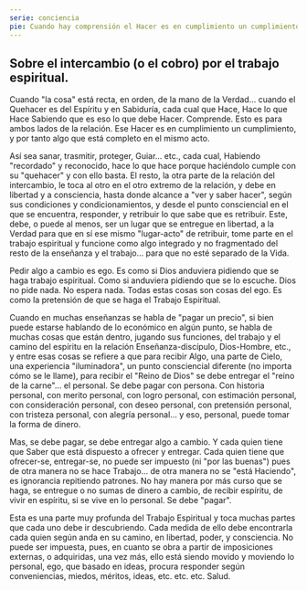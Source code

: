 ```yaml
---
serie: conciencia
pie: Cuando hay comprensión el Hacer es en cumplimiento un cumplimiento
---
```


## Sobre el intercambio (o el cobro) por el trabajo espiritual.

Cuando "la cosa" está recta, en orden, de la mano de la Verdad… cuando el Quehacer es del Espíritu y en Sabiduría, cada cual que Hace, Hace lo que Hace Sabiendo que es eso lo que debe Hacer. Comprende. Esto es para ambos lados de la relación. Ese Hacer es en cumplimiento un cumplimiento, y por tanto algo que está completo en el mismo acto.

Así sea sanar, trasmitir, proteger, Guiar… etc., cada cual, Habiendo "recordado" y reconocido, hace lo que hace porque haciéndolo cumple con su "quehacer" y con ello basta. El resto, la otra parte de la relación del intercambio, le toca al otro en el otro extremo de la relación, y debe en libertad y a consciencia, hasta donde alcance a "ver y saber hacer", según sus condiciones y condicionamientos, y desde el punto consciencial en el que se encuentra, responder, y retribuir lo que sabe que es retribuir. Este, debe, o puede al menos, ser un lugar que se entregue en libertad, a la Verdad para que en sí ese mismo "lugar-acto" de retribuir, tome parte en el trabajo espiritual y funcione como algo integrado y no fragmentado del resto de la enseñanza y el trabajo… para que no esté separado de la Vida.

Pedir algo a cambio es ego. Es como si Dios anduviera pidiendo que se haga trabajo espiritual. Como si anduviera pidiendo que se lo escuche. Dios no pide nada. No espera nada. Todas estas cosas son cosas del ego. Es como la pretensión de que se haga el Trabajo Espiritual.

Cuando en muchas enseñanzas se habla de "pagar un precio", si bien puede estarse hablando de lo económico en algún punto, se habla de muchas cosas que están dentro, jugando sus funciones, del trabajo y el camino del espíritu en la relación Enseñanza-discípulo, Dios-Hombre, etc., y entre esas cosas se refiere a que para recibir Algo, una parte de Cielo, una experiencia "iluminadora", un punto consciencial diferente (no importa cómo se le llame), para recibir el "Reino de Dios" se debe entregar el "reino de la carne"… el personal. Se debe pagar con persona. Con historia personal, con merito personal, con logro personal, con estimación personal, con consideración personal, con deseo personal, con pretensión personal, con tristeza personal, con alegría personal... y eso, personal, puede tomar la forma de dinero.

Mas, se debe pagar, se debe entregar algo a cambio. Y cada quien tiene que Saber que está dispuesto a ofrecer y entregar. Cada quien tiene que ofrecer-se, entregar-se, no puede ser impuesto (ni "por las buenas") pues de otra manera no se hace Trabajo... de otra manera no se "está Haciendo", es ignorancia repitiendo patrones. No hay manera por más curso que se haga, se entregue o no sumas de dinero a cambio, de recibir espíritu, de vivir en espíritu, si se vive en lo personal. Se debe "pagar".

Esta es una parte muy profunda del Trabajo Espiritual y toca muchas partes que cada uno debe ir descubriendo.
Cada medida de ello debe encontrarla cada quien según anda en su camino, en libertad, poder, y consciencia. No puede ser impuesta, pues, en cuanto se obra a partir de imposiciones externas, o adquiridas, una vez más, ello está siendo movido y moviendo lo personal, ego, que basado en ideas, procura responder según conveniencias, miedos, méritos, ideas, etc. etc. etc.
Salud.
